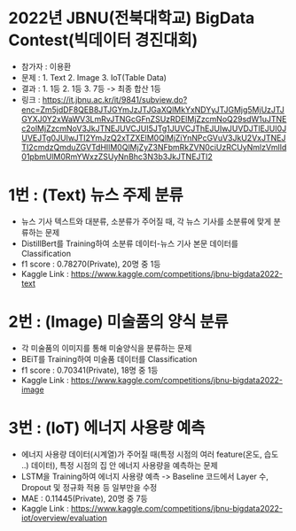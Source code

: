 # 2022년 JBNU(전북대학교) BigData Contest(빅데이터 경진대회)
- 참가자 : 이용환
- 문제 : 1. Text 2. Image 3. IoT(Table Data)
- 결과 : 1. 1등 2. 1등 3. 7등 -> 최종 합산 1등
- 링크 : https://it.jbnu.ac.kr/it/9841/subview.do?enc=Zm5jdDF8QEB8JTJGYmJzJTJGaXQlMkYxNDYyJTJGMjg5MjUzJTJGYXJ0Y2xWaWV3LmRvJTNGcGFnZSUzRDElMjZzcmNoQ29sdW1uJTNEc2olMjZzcmNoV3JkJTNEJUVCJUI5JTg1JUVCJThEJUIwJUVDJTlEJUI0JUVEJTg0JUIwJTI2YmJzQ2xTZXElM0QlMjZiYnNPcGVuV3JkU2VxJTNEJTI2cmdzQmduZGVTdHIlM0QlMjZyZ3NFbmRkZVN0ciUzRCUyNmlzVmlld01pbmUlM0RmYWxzZSUyNnBhc3N3b3JkJTNEJTI2

# 1번 : (Text) 뉴스 주제 분류
- 뉴스 기사 텍스트와 대분류, 소분류가 주어질 때, 각 뉴스 기사를 소분류에 맞게 분류하는 문제
- DistillBert를 Training하여 소분류 데이터-뉴스 기사 본문 데이터를 Classification
- f1 score : 0.78270(Private), 20명 중 1등
- Kaggle Link : https://www.kaggle.com/competitions/jbnu-bigdata2022-text

# 2번 : (Image) 미술품의 양식 분류
- 각 미술품의 이미지를 통해 미술양식을 분류하는 문제
- BEiT를 Training하여 미술품 데이터를 Classification
- f1 score : 0.70341(Private), 18명 중 1등
- Kaggle Link : https://www.kaggle.com/competitions/jbnu-bigdata2022-image

# 3번 : (IoT) 에너지 사용량 예측
- 에너지 사용량 데이터(시계열)가 주어질 때(특정 시점의 여러 feature(온도, 습도 ..) 데이터), 특정 시점의 집 안 에너지 사용량을 예측하는 문제
- LSTM을 Training하여 에너지 사용량 예측 -> Baseline 코드에서 Layer 수, Dropout 및 정규화 적용 등 일부만을 수정
- MAE : 0.11445(Private), 20명 중 7등
- Kaggle Link : https://www.kaggle.com/competitions/jbnu-bigdata2022-iot/overview/evaluation